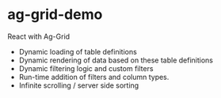 # ag-grid-demo
React with Ag-Grid
- Dynamic loading of table definitions
- Dynamic rendering of data based on these table definitions
- Dynamic filtering logic and custom filters
- Run-time addition of filters and column types.
- Infinite scrolling / server side sorting 
